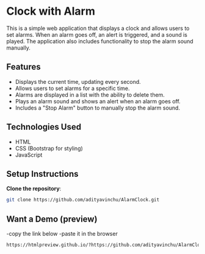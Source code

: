 # Clock with Alarm

This is a simple web application that displays a clock and allows users to set alarms. When an alarm goes off, an alert is triggered, and a sound is played. The application also includes functionality to stop the alarm sound manually.

## Features

- Displays the current time, updating every second.
- Allows users to set alarms for a specific time.
- Alarms are displayed in a list with the ability to delete them.
- Plays an alarm sound and shows an alert when an alarm goes off.
- Includes a "Stop Alarm" button to manually stop the alarm sound.

## Technologies Used

- HTML
- CSS (Bootstrap for styling)
- JavaScript

## Setup Instructions

**Clone the repository**:
   ```sh
   git clone https://github.com/adityavinchu/AlarmClock.git
```
## Want a Demo (preview)
-copy the link below
-paste it in the browser
```sh
https://htmlpreview.github.io/?https://github.com/adityavinchu/AlarmClock/blob/aebd1751c9685d02eae0f88d37b53e00921bc654/index.html
```
